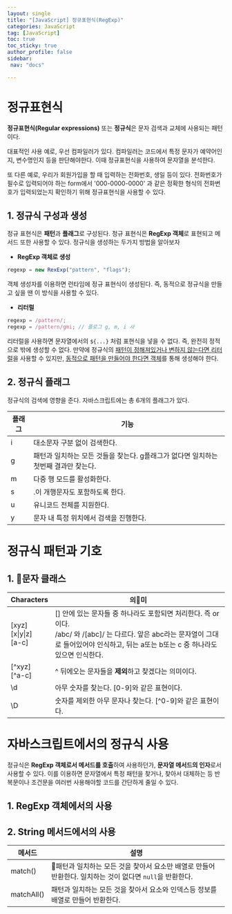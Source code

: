 ```yaml
---
layout: single
title: "[JavaScript] 정규표현식(RegExp)"
categories: JavaScript
tag: [JavaScript]
toc: true
toc_sticky: true
author_profile: false
sidebar:
 nav: "docs"

---
```


# 정규표현식

**정규표현식(Regular expressions)** 또는 **정규식**은 문자 검색과 교체에 사용되는 패턴이다. 

대표적인 사용 예로, 우선 컴파일러가 있다. 컴파일러는 코드에서 특정 문자가 예약어인지, 변수명인지 등을 판단해야한다. 이때 정규표현식을 사용하여 문자열을 분석한다.

또 다른 예로, 우리가 회원가입을 할 때 입력하는 전화번호, 생일 등이 있다. 전화번호가 필수로 입력되어야 하는 form에서 '000-0000-0000' 과 같은 정확한 형식의 전화번호가 입력되었는지 확인하기 위해 정규표현식을 사용할 수 있다.

## 1. 정규식 구성과 생성

정규 표현식은 **패턴**과 **플래그**로 구성된다. 정규 표현식은 **RegExp 객체**로 표현되고 메서드 또한 사용할 수 있다. 정규식을 생성하는 두가지 방법을 알아보자

- **RegExp 객체로 생성**

```js
regexp = new RexExp("pattern", "flags");
```

객체 생성자를 이용하면 런타임에 정규 표현식이 생성된다. 즉, 동적으로 정규식을 만들고 싶을 땐 이 방식을 사용할 수 있다.

- **리터럴**

```js
regexp = /pattern/;
regexp = /pattern/gmi; // 플로그 g, m, i 사
```

리터럴을 사용하면 문자열에서의 `${...}` 처럼 표현식을 넣을 수 없다. 즉, 완전히 정적으로 밖에 생성할 수 없다. 만약에 정규식의 <u>패턴이 정해져있거나 변하지 않는다면 리터럴</u>을 사용할 수 있지만, <u>동적으로 패턴을 만들어야 한다면 객체</u>를 통해 생성해야 한다.  

## 2. 정규식 플래그

정규식의 검색에 영향을 준다. 자바스크립트에는 총 6개의 플래그가 있다.

| 플래그 | 기능                                               |
| --- | ------------------------------------------------ |
| i   | 대소문자 구분 없이 검색한다.                                 |
| g   | 패턴과 일치하는 모든 것들을 찾는다. g플래그가 없다면 일치하는 첫번째 결과만 찾는다. |
| m   | 다중 행 모드를 활성화한다.                                  |
| s   | .이 개행문자도 포함하도록 한다.                               |
| u   | 유니코드 전체를 지원한다.                                   |
| y   | 문자 내 특정 위치에서 검색을 진행한다.                           |

# 정규식 패턴과 기호

## 1. 문자 클래스

| Characters                   | 의미                                                                                                                           |
| ---------------------------- | ----------------------------------------------------------------------------------------------------------------------------- |
| [xyz]<br/>[x\|y\|z]<br>[a-c] | [] 안에 있는 문자들 중 하나라도 포함되면 처리한다. 즉 or이다.<br/>/abc/ 와 /[abc]/ 는 다르다. 앞은 abc라는 문자열이 그대로 들어있어야 인식하고, 뒤는 a또는 b또는 c 중 하나라도 있으면 인식한다. |
| [^xyz]<br/>[^a-c]            | ^ 뒤에오는 문자들을 **제외**하고 찾겠다는 의미이다.                                                                                               |
| \d                           | 아무 숫자를 찾는다. [0-9]와 같은 표현이다.                                                                                                   |
| \D                           | 숫자를 제외한 아무 문자나 찾는다. [^0-9]와 같은 표현이다.                                                                                          |



# 자바스크립트에서의 정규식 사용

정규식은 **RegExp 객체로서 메서드를 호출**하여 사용하던가, **문자열 메서드의 인자**로서 사용할 수 있다. 이를 이용하면 문자열에서 특정 패턴을 찾거나, 찾아서 대체하는 등 반복문이나 조건문을 여러번 사용해야할 코드를 간단하게 줄일 수 있다.

## 1. RegExp 객체에서의 사용

## 2. String 메서드에서의 사용

| 메서드        | 설명                                                              |
| ---------- | --------------------------------------------------------------- |
| match()    | 패턴과 일치하는 모든 것을 찾아서 요소만 배열로 만들어 반환한다. 일치하는 것이 없다면 `null`을 반환한다. |
| matchAll() | 패턴과 일치하는 모든 것을 찾아서 요소와 인덱스등 정보를 배열로 만들어 반환한다.                   |
